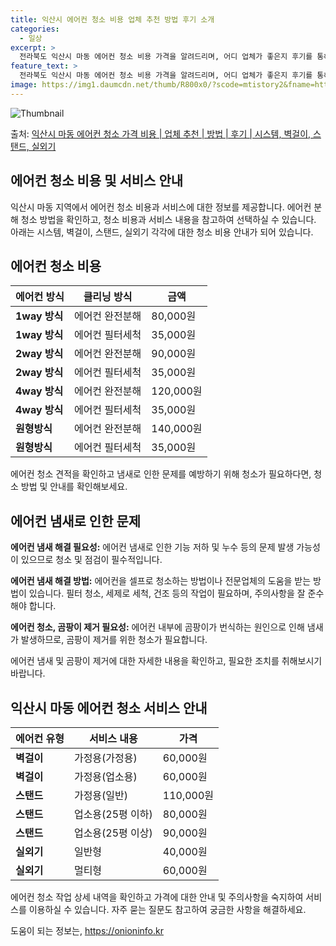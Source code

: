 ```yaml
---
title: 익산시 에어컨 청소 비용 업체 추천 방법 후기 소개
categories:
  - 일상
excerpt: >
  전라북도 익산시 마동 에어컨 청소 비용 가격을 알려드리며, 어디 업체가 좋은지 후기를 통해 알아보겠습니다. 현재 글에서는 시스템, 벽걸이, 스탠드, 실외기 각각에 대해 청소 비용이 나와 있으니 참고하시면 되겠습니다. 에어컨 분해 청소 방법 보기 👈 클릭셀프 에어컨 청소 방법 보기👈 클릭익산시 마동 에어컨 청소 비용시스템에어컨 방식클리닝방식금액1way 방식에어컨 완전분해80,000원1way 방식에어컨 필터세척35,000원2way 방식에어컨 완전분해90,000원2way 방식에어컨 필터세척35,000원4way 방식에어컨 완전분해120,000원4way 방식에어컨 필터세척35,000원원형방식에어컨 완전분해140,000원원형방식에어컨 필터세척35,000원에어컨 청소 견적 샘플 보기 👈 클릭에어컨 냄새의 원인에어컨 ..
feature_text: >
  전라북도 익산시 마동 에어컨 청소 비용 가격을 알려드리며, 어디 업체가 좋은지 후기를 통해 알아보겠습니다. 현재 글에서는 시스템, 벽걸이, 스탠드, 실외기 각각에 대해 청소 비용이 나와 있으니 참고하시면 되겠습니다. 에어컨 분해 청소 방법 보기 👈 클릭셀프 에어컨 청소 방법 보기👈 클릭익산시 마동 에어컨 청소 비용시스템에어컨 방식클리닝방식금액1way 방식에어컨 완전분해80,000원1way 방식에어컨 필터세척35,000원2way 방식에어컨 완전분해90,000원2way 방식에어컨 필터세척35,000원4way 방식에어컨 완전분해120,000원4way 방식에어컨 필터세척35,000원원형방식에어컨 완전분해140,000원원형방식에어컨 필터세척35,000원에어컨 청소 견적 샘플 보기 👈 클릭에어컨 냄새의 원인에어컨 ..
image: https://img1.daumcdn.net/thumb/R800x0/?scode=mtistory2&fname=https%3A%2F%2Fblog.kakaocdn.net%2Fdn%2FdDivpY%2FbtsHwAFOvGO%2F0MIVUMy6KbGuOc72ZlDupk%2Fimg.webp
---
```


![Thumbnail](https://img1.daumcdn.net/thumb/R800x0/?scode=mtistory2&fname=https%3A%2F%2Fblog.kakaocdn.net%2Fdn%2FdDivpY%2FbtsHwAFOvGO%2F0MIVUMy6KbGuOc72ZlDupk%2Fimg.webp)

<p>출처: <a href="https://onioninfo.kr/entry/%EC%9D%B5%EC%82%B0%EC%8B%9C-%EB%A7%88%EB%8F%99-%EC%97%90%EC%96%B4%EC%BB%A8-%EC%B2%AD%EC%86%8C-%EA%B0%80%EA%B2%A9-%EB%B9%84%EC%9A%A9-%EC%97%85%EC%B2%B4-%EC%B6%94%EC%B2%9C-%EB%B0%A9%EB%B2%95-%ED%9B%84%EA%B8%B0-%EC%8B%9C%EC%8A%A4%ED%85%9C-%EB%B2%BD%EA%B1%B8%EC%9D%B4-%EC%8A%A4%ED%83%A0%EB%93%9C-%EC%8B%A4%EC%99%B8%EA%B8%B0" rel="dofollow">익산시 마동 에어컨 청소 가격 비용 | 업체 추천 | 방법 | 후기 | 시스템, 벽걸이, 스탠드, 실외기</a> </p>

## 에어컨 청소 비용 및 서비스 안내

익산시 마동 지역에서 에어컨 청소 비용과 서비스에 대한 정보를 제공합니다. 에어컨 분해 청소 방법을 확인하고, 청소 비용과 서비스 내용을
참고하여 선택하실 수 있습니다. 아래는 시스템, 벽걸이, 스탠드, 실외기 각각에 대한 청소 비용 안내가 되어 있습니다.

## 에어컨 청소 비용

**에어컨 방식** | **클리닝 방식** | **금액**  
---|---|---  
**1way 방식** | 에어컨 완전분해 | 80,000원  
**1way 방식** | 에어컨 필터세척 | 35,000원  
**2way 방식** | 에어컨 완전분해 | 90,000원  
**2way 방식** | 에어컨 필터세척 | 35,000원  
**4way 방식** | 에어컨 완전분해 | 120,000원  
**4way 방식** | 에어컨 필터세척 | 35,000원  
**원형방식** | 에어컨 완전분해 | 140,000원  
**원형방식** | 에어컨 필터세척 | 35,000원  
  
에어컨 청소 견적을 확인하고 냄새로 인한 문제를 예방하기 위해 청소가 필요하다면, 청소 방법 및 안내를 확인해보세요.

## 에어컨 냄새로 인한 문제

**에어컨 냄새 해결 필요성:** 에어컨 냄새로 인한 기능 저하 및 누수 등의 문제 발생 가능성이 있으므로 청소 및 점검이 필수적입니다.

**에어컨 냄새 해결 방법:** 에어컨을 셀프로 청소하는 방법이나 전문업체의 도움을 받는 방법이 있습니다. 필터 청소, 세제로 세척, 건조
등의 작업이 필요하며, 주의사항을 잘 준수해야 합니다.

**에어컨 청소, 곰팡이 제거 필요성:** 에어컨 내부에 곰팡이가 번식하는 원인으로 인해 냄새가 발생하므로, 곰팡이 제거를 위한 청소가
필요합니다.

에어컨 냄새 및 곰팡이 제거에 대한 자세한 내용을 확인하고, 필요한 조치를 취해보시기 바랍니다.

## 익산시 마동 에어컨 청소 서비스 안내

**에어컨 유형** | **서비스 내용** | **가격**  
---|---|---  
**벽걸이** | 가정용(가정용) | 60,000원  
**벽걸이** | 가정용(업소용) | 60,000원  
**스탠드** | 가정용(일반) | 110,000원  
**스탠드** | 업소용(25평 이하) | 80,000원  
**스탠드** | 업소용(25평 이상) | 90,000원  
**실외기** | 일반형 | 40,000원  
**실외기** | 멀티형 | 60,000원  
  
에어컨 청소 작업 상세 내역을 확인하고 가격에 대한 안내 및 주의사항을 숙지하여 서비스를 이용하실 수 있습니다. 자주 묻는 질문도 참고하여
궁금한 사항을 해결하세요.

 

도움이 되는 정보는, <a href="https://onioninfo.kr" rel="dofollow">https://onioninfo.kr</a>


